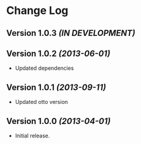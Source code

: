 Change Log
==========

Version 1.0.3 *(IN DEVELOPMENT)*
----------------------------

Version 1.0.2 *(2013-06-01)*
----------------------------

* Updated dependencies

Version 1.0.1 *(2013-09-11)*
----------------------------

* Updated otto version

Version 1.0.0 *(2013-04-01)*
----------------------------

* Initial release.
